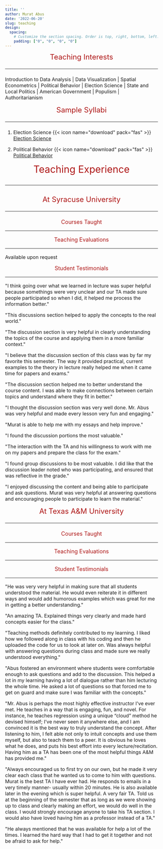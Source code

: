 ```yaml
---
title: ''
author: Murat Abus
date: '2022-06-20'
slug: teaching
design:
  spacing:
    # Customize the section spacing. Order is top, right, bottom, left.
    padding: ["0", "0", "0", "0"]  
---
```



<font size="5"><p style="text-align: center; color:#ae1717;">Teaching Interests</p>
<hr/> </font>

<font size="3">
Introduction to Data Analysis | Data Visualization | Spatial Econometrics | Political Behavior | Election Science | State and Local Politics | American Government | Populism | Authoritarianism


<font size="5"><p style="text-align: center; color:#ae1717;">Sample Syllabi</p>
<hr/> </font>

1. Election Science {{< icon name="download" pack="fas" >}} [Election Science](/uploads/macro_syllabus.pdf)

2. Political Behavior {{< icon name="download" pack="fas" >}} [Political Behavior](/uploads/macro_syllabus.pdf)

<font size="6"><p style="text-align: center; color:#ae1717;">Teaching Experience</p>
<hr/> </font>

<font size="5"><p style="text-align: center; color:#ae1717;">At Syracuse University</p>
<hr/> </font>

<font size="4"><p style="text-align: center; color:#ae1717;">Courses Taught</p>
<hr/> </font>

<font size="4"><p style="text-align: center; color:#ae1717;">Teaching Evaluations</p>
<hr/> </font>

<font size="3"> 
Available upon request

<font size="4"><p style="text-align: center; color:#ae1717;">Student Testimonials</p>
<hr/> </font>





<font size="3"> 

"I think going over what we learned in lecture was super helpful because somethings were very unclear and our TA made sure people participated so when I did, it helped me process the information better."

"This discussions section helped to apply the concepts to the real world."

"The discussion section is very helpful in clearly understanding the topics of the course and applying them in a more familiar context."

"I believe that the discussion section of this class was by far my favorite this semester. The way it provided practical, current examples to the theory in lecture really helped me when it came time for papers and exams."

"The discussion section helped me to better understand the course content. I was able to make connections between certain topics and understand where they fit in better."

"I thought the discussion section was very well done. Mr. Abus was very helpful and made every lesson very fun and engaging."

"Murat is able to help me with my essays and help improve."

"I found the discussion portions the most valuable."

"The interaction with the TA and his willingness to work with me on my papers and prepare the class for the exam."

"I found group discussions to be most valuable. I did like that the discussion leader noted who was participating, and ensured that was reflective in the grade."

"I enjoyed discussing the content and being able to participate and ask questions. Murat was very helpful at answering questions and encouraging people to participate to learn the material."

<font size="5"><p style="text-align: center; color:#ae1717;">At Texas A&M University</p>
<hr/> </font>

<font size="4"><p style="text-align: center; color:#ae1717;">Courses Taught</p>
<hr/> </font>

<font size="4"><p style="text-align: center; color:#ae1717;">Teaching Evaluations</p>
<hr/> </font>

<font size="4"><p style="text-align: center; color:#ae1717;">Student Testimonials</p>
<hr/> </font>

<font size="3"> 

"He was very very helpful in making sure that all students understood the material. He would even reiterate it in different ways and would add humorous examples which was great for me in getting a better understanding."

"An amazing TA. Explained things very clearly and made hard concepts easier for the class."

"Teaching methods definitely contributed to my learning. I liked how we followed along in class with his coding and then he uploaded the code for us to look at later on. Was always helpful with answering questions during class and made sure we really understood everything."

"Abus fostered an environment where students were comfortable enough to ask questions and add to the discussion. This helped a lot in my learning having a lot of dialogue rather than him lecturing the whole time. He asked a lot of questions so that forced me to get on guard and make sure I was familiar with the concepts."

"Mr. Abus is perhaps the most highly effective instructor I’ve ever met. He teaches in a way that is engaging, fun, and novel. For instance, he teaches regression using a unique “cloud” method he devised himself; I’ve never seen it anywhere else, and I am convinced it is the best way to truly understand the concept. After listening to him, I felt able not only to intuit concepts and use them myself, but also to teach them to a peer. It is obvious he loves what he does, and puts his best effort into every lecture/recitation. Having him as a TA has been one of the most helpful things A&M has provided me."

"Always encouraged us to first try on our own, but he made it very clear each class that he wanted us to come to him with questions. Murat is the best TA I have ever had. He responds to emails in a very timely manner- usually within 20 minutes. He is also available later in the evening which is super helpful. A very fair TA. Told us at the beginning of the semester that as long as we were showing up to class and clearly making an effort, we would do well in the class. I would strongly encourage anyone to take his TA section. I would also have loved having him as a professor instead of a TA."

"He always mentioned that he was available for help a lot of the times. I learned the hard way that I had to get it together and not be afraid to ask for help."